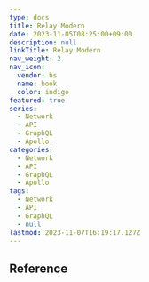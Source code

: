 ```yaml
---
type: docs
title: Relay Modern
date: 2023-11-05T08:25:00+09:00
description: null
linkTitle: Relay Modern
nav_weight: 2
nav_icon:
  vendor: bs
  name: book
  color: indigo
featured: true
series:
  - Network
  - API
  - GraphQL
  - Apollo
categories:
  - Network
  - API
  - GraphQL
  - Apollo
tags:
  - Network
  - API
  - GraphQL
  - null
lastmod: 2023-11-07T16:19:17.127Z
---
```


## Reference
